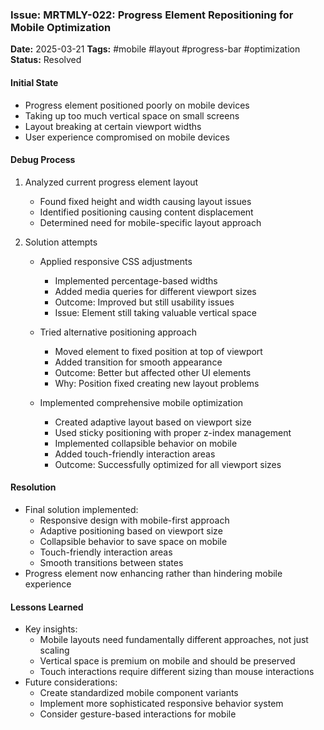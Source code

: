 ### Issue: MRTMLY-022: Progress Element Repositioning for Mobile Optimization
**Date:** 2025-03-21
**Tags:** #mobile #layout #progress-bar #optimization
**Status:** Resolved

#### Initial State
- Progress element positioned poorly on mobile devices
- Taking up too much vertical space on small screens
- Layout breaking at certain viewport widths
- User experience compromised on mobile devices

#### Debug Process
1. Analyzed current progress element layout
   - Found fixed height and width causing layout issues
   - Identified positioning causing content displacement
   - Determined need for mobile-specific layout approach

2. Solution attempts
   - Applied responsive CSS adjustments
     - Implemented percentage-based widths
     - Added media queries for different viewport sizes
     - Outcome: Improved but still usability issues
     - Issue: Element still taking valuable vertical space

   - Tried alternative positioning approach
     - Moved element to fixed position at top of viewport
     - Added transition for smooth appearance
     - Outcome: Better but affected other UI elements
     - Why: Position fixed creating new layout problems

   - Implemented comprehensive mobile optimization
     - Created adaptive layout based on viewport size
     - Used sticky positioning with proper z-index management
     - Implemented collapsible behavior on mobile
     - Added touch-friendly interaction areas
     - Outcome: Successfully optimized for all viewport sizes

#### Resolution
- Final solution implemented:
  - Responsive design with mobile-first approach
  - Adaptive positioning based on viewport size
  - Collapsible behavior to save space on mobile
  - Touch-friendly interaction areas
  - Smooth transitions between states
- Progress element now enhancing rather than hindering mobile experience

#### Lessons Learned
- Key insights:
  - Mobile layouts need fundamentally different approaches, not just scaling
  - Vertical space is premium on mobile and should be preserved
  - Touch interactions require different sizing than mouse interactions
- Future considerations:
  - Create standardized mobile component variants
  - Implement more sophisticated responsive behavior system
  - Consider gesture-based interactions for mobile